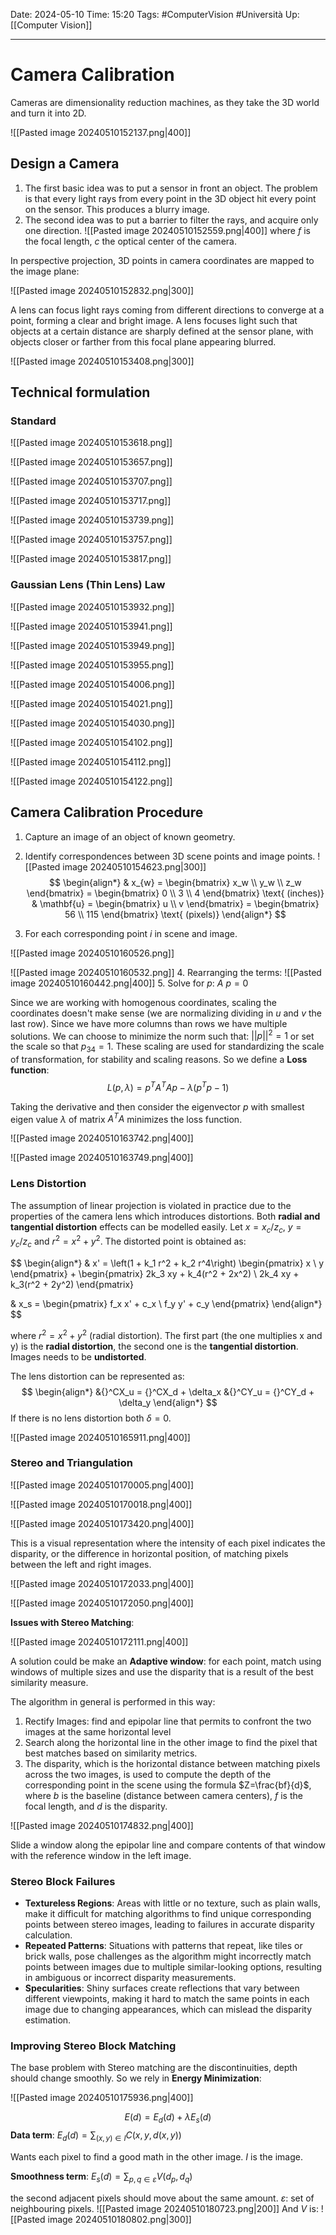 Date: 2024-05-10
Time: 15:20
Tags: #ComputerVision #Università 
Up: [[Computer Vision]]

---
# Camera Calibration

Cameras are dimensionality reduction machines, as they take the 3D world and turn it into 2D.  

![[Pasted image 20240510152137.png|400]]

## Design a Camera

1. The first basic idea was to put a sensor in front an object. The problem is that every light rays from every point in the 3D object hit every point on the sensor. This produces a blurry image.
2. The second idea was to put a barrier to filter the rays, and acquire only one direction.
   ![[Pasted image 20240510152559.png|400]]
   where $f$ is the focal length, $c$ the optical center of the camera.

In perspective projection, 3D points in camera coordinates are mapped to the image plane:

![[Pasted image 20240510152832.png|300]]


A lens can focus light rays coming from different directions to converge at a point, forming a clear and bright image. A lens focuses light such that objects at a certain distance are sharply defined at the sensor plane, with objects closer or farther from this focal plane appearing blurred.

![[Pasted image 20240510153408.png|300]]


## Technical formulation

### Standard

![[Pasted image 20240510153618.png]]

![[Pasted image 20240510153657.png]]

![[Pasted image 20240510153707.png]]

![[Pasted image 20240510153717.png]]

![[Pasted image 20240510153739.png]]

![[Pasted image 20240510153757.png]]

![[Pasted image 20240510153817.png]]

### Gaussian Lens (Thin Lens) Law

![[Pasted image 20240510153932.png]]

![[Pasted image 20240510153941.png]]

![[Pasted image 20240510153949.png]]

![[Pasted image 20240510153955.png]]

![[Pasted image 20240510154006.png]]

![[Pasted image 20240510154021.png]]

![[Pasted image 20240510154030.png]]

![[Pasted image 20240510154102.png]]

![[Pasted image 20240510154112.png]]

![[Pasted image 20240510154122.png]]



## Camera Calibration Procedure

1. Capture an image of an object of known geometry.
2. Identify correspondences between 3D scene points and image points.
   ![[Pasted image 20240510154623.png|300]]
   $$
   \begin{align*}
   & x_{w} = \begin{bmatrix} x_w \\ y_w \\ z_w \end{bmatrix} = \begin{bmatrix} 0 \\ 3 \\ 4 \end{bmatrix} \text{ (inches)}
   & \mathbf{u} = \begin{bmatrix} u \\ v \end{bmatrix} = \begin{bmatrix} 56 \\ 115 \end{bmatrix} \text{ (pixels)}
   \end{align*}
   $$

3. For each corresponding point $i$ in scene and image.

![[Pasted image 20240510160526.png]]

![[Pasted image 20240510160532.png]]
4. Rearranging the terms:
   ![[Pasted image 20240510160442.png|400]]
5. Solve for $p$:
   $A\ p = 0$

Since we are working with homogenous coordinates, scaling the coordinates doesn't make sense (we are normalizing dividing in $u$ and $v$ the last row). Since we have more columns than rows we have multiple solutions. We can choose to minimize the norm such that: $||p||^2 = 1$ or set the scale so that $p_{34}=1$. These scaling are used for standardizing the scale of transformation, for stability and scaling reasons. So we define a **Loss function**:
$$
L(p,\lambda) = p^T A^T A p - \lambda(p^T p -1)
$$

Taking the derivative and then consider the eigenvector *p* with smallest eigen value $\lambda$ of matrix $A^TA$ minimizes the loss function.

![[Pasted image 20240510163742.png|400]]

![[Pasted image 20240510163749.png|400]]

### Lens Distortion

The assumption of linear projection is violated in practice due to the properties of the camera lens which introduces distortions. Both **radial and tangential distortion** effects can be modelled easily. Let $x=x_c/z_c, \ y= y_c/z_c$ and $r^2=x^2+y^2$. The distorted point is obtained as:

$$
\begin{align*}
& x' = \left(1 + k_1 r^2 + k_2 r^4\right) \begin{pmatrix} x \\ y \end{pmatrix} + \begin{pmatrix} 2k_3 xy + k_4(r^2 + 2x^2) \\ 2k_4 xy + k_3(r^2 + 2y^2) \end{pmatrix}

&  x_s = \begin{pmatrix} f_x x' + c_x \\ f_y y' + c_y \end{pmatrix}
\end{align*} 
$$

where  $r^2 = x^2 + y^2$  (radial distortion). The first part (the one multiplies x and y) is the **radial distortion**, the second one is the **tangential distortion**. Images needs to be **undistorted**.

The lens distortion can be represented as:
$$
\begin{align*}
&{}^CX_u = {}^CX_d + \delta_x &{}^CY_u = {}^CY_d + \delta_y
\end{align*}
$$
If there is no lens distortion both $\delta=0$.

![[Pasted image 20240510165911.png|400]]

### Stereo and Triangulation

![[Pasted image 20240510170005.png|400]]

![[Pasted image 20240510170018.png|400]]

![[Pasted image 20240510173420.png|400]]

This is a visual representation where the intensity of each pixel indicates the disparity, or the difference in horizontal position, of matching pixels between the left and right images.

![[Pasted image 20240510172033.png|400]]


![[Pasted image 20240510172050.png|400]]

**Issues with Stereo Matching**:

![[Pasted image 20240510172111.png|400]]

A solution could be make an **Adaptive window**: for each point, match using windows of multiple sizes and use the disparity that is a result of the best similarity measure.

The algorithm in general is performed in this way:
1. Rectify Images: find and epipolar line that permits to confront the two images at the same horizontal level
2. Search along the horizontal line in the other image to find the pixel that best matches based on similarity metrics.
3. The disparity, which is the horizontal distance between matching pixels across the two images, is used to compute the depth of the corresponding point in the scene using the formula $Z=\frac{bf}{d}$​, where $b$ is the baseline (distance between camera centers), $f$ is the focal length, and $d$ is the disparity.

![[Pasted image 20240510174832.png|400]]

Slide a window along the epipolar line and compare contents of that window with the reference window in the left image.

### Stereo Block Failures

- **Textureless Regions**: Areas with little or no texture, such as plain walls, make it difficult for matching algorithms to find unique corresponding points between stereo images, leading to failures in accurate disparity calculation.
- **Repeated Patterns**: Situations with patterns that repeat, like tiles or brick walls, pose challenges as the algorithm might incorrectly match points between images due to multiple similar-looking options, resulting in ambiguous or incorrect disparity measurements.
- **Specularities**: Shiny surfaces create reflections that vary between different viewpoints, making it hard to match the same points in each image due to changing appearances, which can mislead the disparity estimation.

### Improving Stereo Block Matching

The base problem with Stereo matching are the discontinuities, depth should change smoothly. So we rely in **Energy Minimization**:

![[Pasted image 20240510175936.png|400]]

$$
E(d) = E_d(d) + \lambda E_s(d)
$$
**Data term**:
$E_d(d) = \sum_{(x,y)\in I} C(x,y,d(x,y))$

Wants each pixel to find a good math in the other image. $I$ is the image.

**Smoothness term**:
$E_s(d) = \sum_{p,q\in \varepsilon} V(d_p, d_q)$

the second adjacent pixels should move about the same amount. $\varepsilon$: set of neighbouring pixels. ![[Pasted image 20240510180723.png|200]]
And $V$ is: ![[Pasted image 20240510180802.png|300]]

